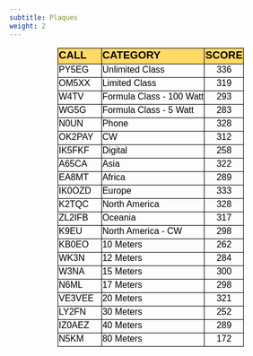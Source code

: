 ```yaml
---
subtitle: Plaques
weight: 2
---
```


<div align="center">
	<table border="0" cellpadding="0" cellspacing="0" width="331" style="border-collapse:
 collapse;width:249pt">
		<colgroup>
			<col width="86" style="width: 65pt">
			<col width="179" style="width: 134pt">
			<col width="66" style="width: 50pt">
		</colgroup>
		<tr height="26" style="height:19.5pt">
			<td height="26" width="86" style="height: 19.5pt; width: 65pt; font-size: 14.0pt; font-weight: 700; color: black; font-style: normal; text-decoration: none; font-family: Calibri, sans-serif; text-align: general; vertical-align: bottom; white-space: nowrap; border-left: 1.0pt solid windowtext; border-right: .5pt solid windowtext; border-top: 1.0pt solid windowtext; border-bottom: 1.0pt solid windowtext; padding-left: 1px; padding-right: 1px; padding-top: 1px; background: #FFD966">
			CALL</td>
			<td width="179" style="width: 134pt; font-size: 14.0pt; font-weight: 700; color: black; font-style: normal; text-decoration: none; font-family: Calibri, sans-serif; text-align: general; vertical-align: bottom; white-space: nowrap; border-left: medium none; border-right: .5pt solid windowtext; border-top: 1.0pt solid windowtext; border-bottom: 1.0pt solid windowtext; padding-left: 1px; padding-right: 1px; padding-top: 1px; background: #FFD966">
			CATEGORY</td>
			<td width="66" style="width: 50pt; font-size: 14.0pt; font-weight: 700; text-align: center; color: black; font-style: normal; text-decoration: none; font-family: Calibri, sans-serif; vertical-align: bottom; white-space: nowrap; border-left: medium none; border-right: 1.0pt solid windowtext; border-top: 1.0pt solid windowtext; border-bottom: 1.0pt solid windowtext; padding-left: 1px; padding-right: 1px; padding-top: 1px; background: #FFD966">
			SCORE</td>
		</tr>
		<tr height="21" style="height:15.75pt">
			<td height="21" style="height: 15.75pt; font-size: 12.0pt; color: black; font-weight: 400; font-style: normal; text-decoration: none; font-family: Calibri, sans-serif; text-align: general; vertical-align: bottom; white-space: nowrap; border-left: 1.0pt solid windowtext; border-right: .5pt solid windowtext; border-top: medium none; border-bottom: .5pt solid windowtext; padding-left: 1px; padding-right: 1px; padding-top: 1px">
			PY5EG</td>
			<td style="font-size: 12.0pt; color: black; font-weight: 400; font-style: normal; text-decoration: none; font-family: Calibri, sans-serif; text-align: general; vertical-align: bottom; white-space: nowrap; border-left: medium none; border-right: .5pt solid windowtext; border-top: medium none; border-bottom: .5pt solid windowtext; padding-left: 1px; padding-right: 1px; padding-top: 1px">
			Unlimited Class</td>
			<td style="font-size: 12.0pt; text-align: center; color: black; font-weight: 400; font-style: normal; text-decoration: none; font-family: Calibri, sans-serif; vertical-align: bottom; white-space: nowrap; border-left: medium none; border-right: 1.0pt solid windowtext; border-top: medium none; border-bottom: .5pt solid windowtext; padding-left: 1px; padding-right: 1px; padding-top: 1px">
			336</td>
		</tr>
		<tr height="21" style="height:15.75pt">
			<td height="21" style="height: 15.75pt; font-size: 12.0pt; color: black; font-weight: 400; font-style: normal; text-decoration: none; font-family: Calibri, sans-serif; text-align: general; vertical-align: bottom; white-space: nowrap; border-left: 1.0pt solid windowtext; border-right: .5pt solid windowtext; border-top: medium none; border-bottom: .5pt solid windowtext; padding-left: 1px; padding-right: 1px; padding-top: 1px">
			OM5XX</td>
			<td style="font-size: 12.0pt; color: black; font-weight: 400; font-style: normal; text-decoration: none; font-family: Calibri, sans-serif; text-align: general; vertical-align: bottom; white-space: nowrap; border-left: medium none; border-right: .5pt solid windowtext; border-top: medium none; border-bottom: .5pt solid windowtext; padding-left: 1px; padding-right: 1px; padding-top: 1px">
			Limited Class</td>
			<td style="font-size: 12.0pt; text-align: center; color: black; font-weight: 400; font-style: normal; text-decoration: none; font-family: Calibri, sans-serif; vertical-align: bottom; white-space: nowrap; border-left: medium none; border-right: 1.0pt solid windowtext; border-top: medium none; border-bottom: .5pt solid windowtext; padding-left: 1px; padding-right: 1px; padding-top: 1px">
			319</td>
		</tr>
		<tr height="21" style="height:15.75pt">
			<td height="21" style="height: 15.75pt; font-size: 12.0pt; color: black; font-weight: 400; font-style: normal; text-decoration: none; font-family: Calibri, sans-serif; text-align: general; vertical-align: bottom; white-space: nowrap; border-left: 1.0pt solid windowtext; border-right: .5pt solid windowtext; border-top: medium none; border-bottom: .5pt solid windowtext; padding-left: 1px; padding-right: 1px; padding-top: 1px">
			W4TV</td>
			<td style="font-size: 12.0pt; text-align: left; color: black; font-weight: 400; font-style: normal; text-decoration: none; font-family: Calibri, sans-serif; vertical-align: bottom; white-space: nowrap; border-left: medium none; border-right: .5pt solid windowtext; border-top: medium none; border-bottom: .5pt solid windowtext; padding-left: 1px; padding-right: 1px; padding-top: 1px">
			Formula Class - 100 Watt</td>
			<td style="font-size: 12.0pt; text-align: center; color: black; font-weight: 400; font-style: normal; text-decoration: none; font-family: Calibri, sans-serif; vertical-align: bottom; white-space: nowrap; border-left: medium none; border-right: 1.0pt solid windowtext; border-top: medium none; border-bottom: .5pt solid windowtext; padding-left: 1px; padding-right: 1px; padding-top: 1px">
			293</td>
		</tr>
		<tr height="21" style="height:15.75pt">
			<td height="21" style="height: 15.75pt; font-size: 12.0pt; color: black; font-weight: 400; font-style: normal; text-decoration: none; font-family: Calibri, sans-serif; text-align: general; vertical-align: bottom; white-space: nowrap; border-left: 1.0pt solid windowtext; border-right: .5pt solid windowtext; border-top: medium none; border-bottom: .5pt solid windowtext; padding-left: 1px; padding-right: 1px; padding-top: 1px">
			WG5G</td>
			<td style="font-size: 12.0pt; text-align: left; color: black; font-weight: 400; font-style: normal; text-decoration: none; font-family: Calibri, sans-serif; vertical-align: bottom; white-space: nowrap; border-left: medium none; border-right: .5pt solid windowtext; border-top: medium none; border-bottom: .5pt solid windowtext; padding-left: 1px; padding-right: 1px; padding-top: 1px">
			Formula Class - 5 Watt</td>
			<td style="font-size: 12.0pt; text-align: center; color: black; font-weight: 400; font-style: normal; text-decoration: none; font-family: Calibri, sans-serif; vertical-align: bottom; white-space: nowrap; border-left: medium none; border-right: 1.0pt solid windowtext; border-top: medium none; border-bottom: .5pt solid windowtext; padding-left: 1px; padding-right: 1px; padding-top: 1px">
			283</td>
		</tr>
		<tr height="21" style="height:15.75pt">
			<td height="21" style="height: 15.75pt; font-size: 12.0pt; color: black; font-weight: 400; font-style: normal; text-decoration: none; font-family: Calibri, sans-serif; text-align: general; vertical-align: bottom; white-space: nowrap; border-left: 1.0pt solid windowtext; border-right: .5pt solid windowtext; border-top: medium none; border-bottom: .5pt solid windowtext; padding-left: 1px; padding-right: 1px; padding-top: 1px">
			N0UN</td>
			<td style="font-size: 12.0pt; text-align: left; color: black; font-weight: 400; font-style: normal; text-decoration: none; font-family: Calibri, sans-serif; vertical-align: bottom; white-space: nowrap; border-left: medium none; border-right: .5pt solid windowtext; border-top: medium none; border-bottom: .5pt solid windowtext; padding-left: 1px; padding-right: 1px; padding-top: 1px">
			Phone</td>
			<td style="font-size: 12.0pt; text-align: center; color: black; font-weight: 400; font-style: normal; text-decoration: none; font-family: Calibri, sans-serif; vertical-align: bottom; white-space: nowrap; border-left: medium none; border-right: 1.0pt solid windowtext; border-top: medium none; border-bottom: .5pt solid windowtext; padding-left: 1px; padding-right: 1px; padding-top: 1px">
			328</td>
		</tr>
		<tr height="21" style="height:15.75pt">
			<td height="21" style="height: 15.75pt; font-size: 12.0pt; color: black; font-weight: 400; font-style: normal; text-decoration: none; font-family: Calibri, sans-serif; text-align: general; vertical-align: bottom; white-space: nowrap; border-left: 1.0pt solid windowtext; border-right: .5pt solid windowtext; border-top: medium none; border-bottom: .5pt solid windowtext; padding-left: 1px; padding-right: 1px; padding-top: 1px">
			OK2PAY</td>
			<td style="font-size: 12.0pt; text-align: left; color: black; font-weight: 400; font-style: normal; text-decoration: none; font-family: Calibri, sans-serif; vertical-align: bottom; white-space: nowrap; border-left: medium none; border-right: .5pt solid windowtext; border-top: medium none; border-bottom: .5pt solid windowtext; padding-left: 1px; padding-right: 1px; padding-top: 1px">
			CW</td>
			<td style="font-size: 12.0pt; text-align: center; color: black; font-weight: 400; font-style: normal; text-decoration: none; font-family: Calibri, sans-serif; vertical-align: bottom; white-space: nowrap; border-left: medium none; border-right: 1.0pt solid windowtext; border-top: medium none; border-bottom: .5pt solid windowtext; padding-left: 1px; padding-right: 1px; padding-top: 1px">
			312</td>
		</tr>
		<tr height="21" style="height:15.75pt">
			<td height="21" style="height: 15.75pt; font-size: 12.0pt; color: black; font-weight: 400; font-style: normal; text-decoration: none; font-family: Calibri, sans-serif; text-align: general; vertical-align: bottom; white-space: nowrap; border-left: 1.0pt solid windowtext; border-right: .5pt solid windowtext; border-top: medium none; border-bottom: .5pt solid windowtext; padding-left: 1px; padding-right: 1px; padding-top: 1px">
			IK5FKF</td>
			<td style="font-size: 12.0pt; text-align: left; color: black; font-weight: 400; font-style: normal; text-decoration: none; font-family: Calibri, sans-serif; vertical-align: bottom; white-space: nowrap; border-left: medium none; border-right: .5pt solid windowtext; border-top: medium none; border-bottom: .5pt solid windowtext; padding-left: 1px; padding-right: 1px; padding-top: 1px">
			Digital</td>
			<td style="font-size: 12.0pt; text-align: center; color: black; font-weight: 400; font-style: normal; text-decoration: none; font-family: Calibri, sans-serif; vertical-align: bottom; white-space: nowrap; border-left: medium none; border-right: 1.0pt solid windowtext; border-top: medium none; border-bottom: .5pt solid windowtext; padding-left: 1px; padding-right: 1px; padding-top: 1px">
			258</td>
		</tr>
		<tr height="21" style="height:15.75pt">
			<td height="21" style="height: 15.75pt; font-size: 12.0pt; color: black; font-weight: 400; font-style: normal; text-decoration: none; font-family: Calibri, sans-serif; text-align: general; vertical-align: bottom; white-space: nowrap; border-left: 1.0pt solid windowtext; border-right: .5pt solid windowtext; border-top: medium none; border-bottom: .5pt solid windowtext; padding-left: 1px; padding-right: 1px; padding-top: 1px">
			A65CA</td>
			<td style="font-size: 12.0pt; color: black; font-weight: 400; font-style: normal; text-decoration: none; font-family: Calibri, sans-serif; text-align: general; vertical-align: bottom; white-space: nowrap; border-left: medium none; border-right: .5pt solid windowtext; border-top: medium none; border-bottom: .5pt solid windowtext; padding-left: 1px; padding-right: 1px; padding-top: 1px">
			Asia</td>
			<td style="font-size: 12.0pt; text-align: center; color: black; font-weight: 400; font-style: normal; text-decoration: none; font-family: Calibri, sans-serif; vertical-align: bottom; white-space: nowrap; border-left: medium none; border-right: 1.0pt solid windowtext; border-top: medium none; border-bottom: .5pt solid windowtext; padding-left: 1px; padding-right: 1px; padding-top: 1px">
			322</td>
		</tr>
		<tr height="21" style="height:15.75pt">
			<td height="21" style="height: 15.75pt; font-size: 12.0pt; color: black; font-weight: 400; font-style: normal; text-decoration: none; font-family: Calibri, sans-serif; text-align: general; vertical-align: bottom; white-space: nowrap; border-left: 1.0pt solid windowtext; border-right: .5pt solid windowtext; border-top: medium none; border-bottom: .5pt solid windowtext; padding-left: 1px; padding-right: 1px; padding-top: 1px">
			EA8MT</td>
			<td style="font-size: 12.0pt; color: black; font-weight: 400; font-style: normal; text-decoration: none; font-family: Calibri, sans-serif; text-align: general; vertical-align: bottom; white-space: nowrap; border-left: medium none; border-right: .5pt solid windowtext; border-top: medium none; border-bottom: .5pt solid windowtext; padding-left: 1px; padding-right: 1px; padding-top: 1px">
			Africa</td>
			<td style="font-size: 12.0pt; text-align: center; color: black; font-weight: 400; font-style: normal; text-decoration: none; font-family: Calibri, sans-serif; vertical-align: bottom; white-space: nowrap; border-left: medium none; border-right: 1.0pt solid windowtext; border-top: medium none; border-bottom: .5pt solid windowtext; padding-left: 1px; padding-right: 1px; padding-top: 1px">
			289</td>
		</tr>
		<tr height="21" style="height:15.75pt">
			<td height="21" style="height: 15.75pt; font-size: 12.0pt; color: black; font-weight: 400; font-style: normal; text-decoration: none; font-family: Calibri, sans-serif; text-align: general; vertical-align: bottom; white-space: nowrap; border-left: 1.0pt solid windowtext; border-right: .5pt solid windowtext; border-top: medium none; border-bottom: .5pt solid windowtext; padding-left: 1px; padding-right: 1px; padding-top: 1px">
			IK0OZD</td>
			<td style="font-size: 12.0pt; color: black; font-weight: 400; font-style: normal; text-decoration: none; font-family: Calibri, sans-serif; text-align: general; vertical-align: bottom; white-space: nowrap; border-left: medium none; border-right: .5pt solid windowtext; border-top: medium none; border-bottom: .5pt solid windowtext; padding-left: 1px; padding-right: 1px; padding-top: 1px">
			Europe</td>
			<td style="font-size: 12.0pt; text-align: center; color: black; font-weight: 400; font-style: normal; text-decoration: none; font-family: Calibri, sans-serif; vertical-align: bottom; white-space: nowrap; border-left: medium none; border-right: 1.0pt solid windowtext; border-top: medium none; border-bottom: .5pt solid windowtext; padding-left: 1px; padding-right: 1px; padding-top: 1px">
			333</td>
		</tr>
		<tr height="21" style="height:15.75pt">
			<td height="21" style="height: 15.75pt; font-size: 12.0pt; color: black; font-weight: 400; font-style: normal; text-decoration: none; font-family: Calibri, sans-serif; text-align: general; vertical-align: bottom; white-space: nowrap; border-left: 1.0pt solid windowtext; border-right: .5pt solid windowtext; border-top: medium none; border-bottom: .5pt solid windowtext; padding-left: 1px; padding-right: 1px; padding-top: 1px">
			K2TQC</td>
			<td style="font-size: 12.0pt; color: black; font-weight: 400; font-style: normal; text-decoration: none; font-family: Calibri, sans-serif; text-align: general; vertical-align: bottom; white-space: nowrap; border-left: medium none; border-right: .5pt solid windowtext; border-top: medium none; border-bottom: .5pt solid windowtext; padding-left: 1px; padding-right: 1px; padding-top: 1px">
			North America</td>
			<td style="font-size: 12.0pt; text-align: center; color: black; font-weight: 400; font-style: normal; text-decoration: none; font-family: Calibri, sans-serif; vertical-align: bottom; white-space: nowrap; border-left: medium none; border-right: 1.0pt solid windowtext; border-top: medium none; border-bottom: .5pt solid windowtext; padding-left: 1px; padding-right: 1px; padding-top: 1px">
			328</td>
		</tr>
		<tr height="21" style="height:15.75pt">
			<td height="21" style="height: 15.75pt; font-size: 12.0pt; color: black; font-weight: 400; font-style: normal; text-decoration: none; font-family: Calibri, sans-serif; text-align: general; vertical-align: bottom; white-space: nowrap; border-left: 1.0pt solid windowtext; border-right: .5pt solid windowtext; border-top: medium none; border-bottom: .5pt solid windowtext; padding-left: 1px; padding-right: 1px; padding-top: 1px">
			ZL2IFB</td>
			<td style="font-size: 12.0pt; color: black; font-weight: 400; font-style: normal; text-decoration: none; font-family: Calibri, sans-serif; text-align: general; vertical-align: bottom; white-space: nowrap; border-left: medium none; border-right: .5pt solid windowtext; border-top: medium none; border-bottom: .5pt solid windowtext; padding-left: 1px; padding-right: 1px; padding-top: 1px">
			Oceania</td>
			<td style="font-size: 12.0pt; text-align: center; color: black; font-weight: 400; font-style: normal; text-decoration: none; font-family: Calibri, sans-serif; vertical-align: bottom; white-space: nowrap; border-left: medium none; border-right: 1.0pt solid windowtext; border-top: medium none; border-bottom: .5pt solid windowtext; padding-left: 1px; padding-right: 1px; padding-top: 1px">
			317</td>
		</tr>
		<tr height="21" style="height:15.75pt">
			<td height="21" style="height: 15.75pt; font-size: 12.0pt; color: black; font-weight: 400; font-style: normal; text-decoration: none; font-family: Calibri, sans-serif; text-align: general; vertical-align: bottom; white-space: nowrap; border-left: 1.0pt solid windowtext; border-right: .5pt solid windowtext; border-top: medium none; border-bottom: .5pt solid windowtext; padding-left: 1px; padding-right: 1px; padding-top: 1px">
			K9EU</td>
			<td style="font-size: 12.0pt; color: black; font-weight: 400; font-style: normal; text-decoration: none; font-family: Calibri, sans-serif; text-align: general; vertical-align: bottom; white-space: nowrap; border-left: medium none; border-right: .5pt solid windowtext; border-top: medium none; border-bottom: .5pt solid windowtext; padding-left: 1px; padding-right: 1px; padding-top: 1px">
			North America - CW</td>
			<td style="font-size: 12.0pt; text-align: center; color: black; font-weight: 400; font-style: normal; text-decoration: none; font-family: Calibri, sans-serif; vertical-align: bottom; white-space: nowrap; border-left: medium none; border-right: 1.0pt solid windowtext; border-top: medium none; border-bottom: .5pt solid windowtext; padding-left: 1px; padding-right: 1px; padding-top: 1px">
			298</td>
		</tr>
		<tr height="21" style="height:15.75pt">
			<td height="21" style="height: 15.75pt; font-size: 12.0pt; color: black; font-weight: 400; font-style: normal; text-decoration: none; font-family: Calibri, sans-serif; text-align: general; vertical-align: bottom; white-space: nowrap; border-left: 1.0pt solid windowtext; border-right: .5pt solid windowtext; border-top: medium none; border-bottom: .5pt solid windowtext; padding-left: 1px; padding-right: 1px; padding-top: 1px">
			KB0EO</td>
			<td style="font-size: 12.0pt; color: black; font-weight: 400; font-style: normal; text-decoration: none; font-family: Calibri, sans-serif; text-align: general; vertical-align: bottom; white-space: nowrap; border-left: medium none; border-right: .5pt solid windowtext; border-top: medium none; border-bottom: .5pt solid windowtext; padding-left: 1px; padding-right: 1px; padding-top: 1px">
			10 Meters</td>
			<td style="font-size: 12.0pt; text-align: center; color: black; font-weight: 400; font-style: normal; text-decoration: none; font-family: Calibri, sans-serif; vertical-align: bottom; white-space: nowrap; border-left: medium none; border-right: 1.0pt solid windowtext; border-top: medium none; border-bottom: .5pt solid windowtext; padding-left: 1px; padding-right: 1px; padding-top: 1px">
			262</td>
		</tr>
		<tr height="21" style="height:15.75pt">
			<td height="21" style="height: 15.75pt; font-size: 12.0pt; color: black; font-weight: 400; font-style: normal; text-decoration: none; font-family: Calibri, sans-serif; text-align: general; vertical-align: bottom; white-space: nowrap; border-left: 1.0pt solid windowtext; border-right: .5pt solid windowtext; border-top: medium none; border-bottom: .5pt solid windowtext; padding-left: 1px; padding-right: 1px; padding-top: 1px">
			WK3N</td>
			<td style="font-size: 12.0pt; color: black; font-weight: 400; font-style: normal; text-decoration: none; font-family: Calibri, sans-serif; text-align: general; vertical-align: bottom; white-space: nowrap; border-left: medium none; border-right: .5pt solid windowtext; border-top: medium none; border-bottom: .5pt solid windowtext; padding-left: 1px; padding-right: 1px; padding-top: 1px">
			12 Meters</td>
			<td style="font-size: 12.0pt; text-align: center; color: black; font-weight: 400; font-style: normal; text-decoration: none; font-family: Calibri, sans-serif; vertical-align: bottom; white-space: nowrap; border-left: medium none; border-right: 1.0pt solid windowtext; border-top: medium none; border-bottom: .5pt solid windowtext; padding-left: 1px; padding-right: 1px; padding-top: 1px">
			284</td>
		</tr>
		<tr height="21" style="height:15.75pt">
			<td height="21" style="height: 15.75pt; font-size: 12.0pt; color: black; font-weight: 400; font-style: normal; text-decoration: none; font-family: Calibri, sans-serif; text-align: general; vertical-align: bottom; white-space: nowrap; border-left: 1.0pt solid windowtext; border-right: .5pt solid windowtext; border-top: medium none; border-bottom: .5pt solid windowtext; padding-left: 1px; padding-right: 1px; padding-top: 1px">
			W3NA</td>
			<td style="font-size: 12.0pt; color: black; font-weight: 400; font-style: normal; text-decoration: none; font-family: Calibri, sans-serif; text-align: general; vertical-align: bottom; white-space: nowrap; border-left: medium none; border-right: .5pt solid windowtext; border-top: medium none; border-bottom: .5pt solid windowtext; padding-left: 1px; padding-right: 1px; padding-top: 1px">
			15 Meters</td>
			<td style="font-size: 12.0pt; text-align: center; color: black; font-weight: 400; font-style: normal; text-decoration: none; font-family: Calibri, sans-serif; vertical-align: bottom; white-space: nowrap; border-left: medium none; border-right: 1.0pt solid windowtext; border-top: medium none; border-bottom: .5pt solid windowtext; padding-left: 1px; padding-right: 1px; padding-top: 1px">
			300</td>
		</tr>
		<tr height="21" style="height:15.75pt">
			<td height="21" style="height: 15.75pt; font-size: 12.0pt; color: black; font-weight: 400; font-style: normal; text-decoration: none; font-family: Calibri, sans-serif; text-align: general; vertical-align: bottom; white-space: nowrap; border-left: 1.0pt solid windowtext; border-right: .5pt solid windowtext; border-top: medium none; border-bottom: .5pt solid windowtext; padding-left: 1px; padding-right: 1px; padding-top: 1px">
			N6ML</td>
			<td style="font-size: 12.0pt; color: black; font-weight: 400; font-style: normal; text-decoration: none; font-family: Calibri, sans-serif; text-align: general; vertical-align: bottom; white-space: nowrap; border-left: medium none; border-right: .5pt solid windowtext; border-top: medium none; border-bottom: .5pt solid windowtext; padding-left: 1px; padding-right: 1px; padding-top: 1px">
			17 Meters</td>
			<td style="font-size: 12.0pt; text-align: center; color: black; font-weight: 400; font-style: normal; text-decoration: none; font-family: Calibri, sans-serif; vertical-align: bottom; white-space: nowrap; border-left: medium none; border-right: 1.0pt solid windowtext; border-top: medium none; border-bottom: .5pt solid windowtext; padding-left: 1px; padding-right: 1px; padding-top: 1px">
			298</td>
		</tr>
		<tr height="21" style="height:15.75pt">
			<td height="21" style="height: 15.75pt; font-size: 12.0pt; color: black; font-weight: 400; font-style: normal; text-decoration: none; font-family: Calibri, sans-serif; text-align: general; vertical-align: bottom; white-space: nowrap; border-left: 1.0pt solid windowtext; border-right: .5pt solid windowtext; border-top: medium none; border-bottom: .5pt solid windowtext; padding-left: 1px; padding-right: 1px; padding-top: 1px">
			VE3VEE</td>
			<td style="font-size: 12.0pt; color: black; font-weight: 400; font-style: normal; text-decoration: none; font-family: Calibri, sans-serif; text-align: general; vertical-align: bottom; white-space: nowrap; border-left: medium none; border-right: .5pt solid windowtext; border-top: medium none; border-bottom: .5pt solid windowtext; padding-left: 1px; padding-right: 1px; padding-top: 1px">
			20 Meters</td>
			<td style="font-size: 12.0pt; text-align: center; color: black; font-weight: 400; font-style: normal; text-decoration: none; font-family: Calibri, sans-serif; vertical-align: bottom; white-space: nowrap; border-left: medium none; border-right: 1.0pt solid windowtext; border-top: medium none; border-bottom: .5pt solid windowtext; padding-left: 1px; padding-right: 1px; padding-top: 1px">
			321</td>
		</tr>
		<tr height="21" style="height:15.75pt">
			<td height="21" style="height: 15.75pt; font-size: 12.0pt; color: black; font-weight: 400; font-style: normal; text-decoration: none; font-family: Calibri, sans-serif; text-align: general; vertical-align: bottom; white-space: nowrap; border-left: 1.0pt solid windowtext; border-right: .5pt solid windowtext; border-top: medium none; border-bottom: .5pt solid windowtext; padding-left: 1px; padding-right: 1px; padding-top: 1px">
			LY2FN</td>
			<td style="font-size: 12.0pt; color: black; font-weight: 400; font-style: normal; text-decoration: none; font-family: Calibri, sans-serif; text-align: general; vertical-align: bottom; white-space: nowrap; border-left: medium none; border-right: .5pt solid windowtext; border-top: medium none; border-bottom: .5pt solid windowtext; padding-left: 1px; padding-right: 1px; padding-top: 1px">
			30 Meters</td>
			<td style="font-size: 12.0pt; text-align: center; color: black; font-weight: 400; font-style: normal; text-decoration: none; font-family: Calibri, sans-serif; vertical-align: bottom; white-space: nowrap; border-left: medium none; border-right: 1.0pt solid windowtext; border-top: medium none; border-bottom: .5pt solid windowtext; padding-left: 1px; padding-right: 1px; padding-top: 1px">
			252</td>
		</tr>
		<tr height="21" style="height:15.75pt">
			<td height="21" style="height: 15.75pt; font-size: 12.0pt; color: black; font-weight: 400; font-style: normal; text-decoration: none; font-family: Calibri, sans-serif; text-align: general; vertical-align: bottom; white-space: nowrap; border-left: 1.0pt solid windowtext; border-right: .5pt solid windowtext; border-top: medium none; border-bottom: .5pt solid windowtext; padding-left: 1px; padding-right: 1px; padding-top: 1px">
			IZ0AEZ</td>
			<td style="font-size: 12.0pt; color: black; font-weight: 400; font-style: normal; text-decoration: none; font-family: Calibri, sans-serif; text-align: general; vertical-align: bottom; white-space: nowrap; border-left: medium none; border-right: .5pt solid windowtext; border-top: medium none; border-bottom: .5pt solid windowtext; padding-left: 1px; padding-right: 1px; padding-top: 1px">
			40 Meters</td>
			<td style="font-size: 12.0pt; text-align: center; color: black; font-weight: 400; font-style: normal; text-decoration: none; font-family: Calibri, sans-serif; vertical-align: bottom; white-space: nowrap; border-left: medium none; border-right: 1.0pt solid windowtext; border-top: medium none; border-bottom: .5pt solid windowtext; padding-left: 1px; padding-right: 1px; padding-top: 1px">
			289</td>
		</tr>
		<tr height="22" style="height:16.5pt">
			<td height="22" style="height: 16.5pt; font-size: 12.0pt; color: black; font-weight: 400; font-style: normal; text-decoration: none; font-family: Calibri, sans-serif; text-align: general; vertical-align: bottom; white-space: nowrap; border-left: 1.0pt solid windowtext; border-right: .5pt solid windowtext; border-top: medium none; border-bottom: 1.0pt solid windowtext; padding-left: 1px; padding-right: 1px; padding-top: 1px">
			N5KM</td>
			<td style="font-size: 12.0pt; color: black; font-weight: 400; font-style: normal; text-decoration: none; font-family: Calibri, sans-serif; text-align: general; vertical-align: bottom; white-space: nowrap; border-left: medium none; border-right: .5pt solid windowtext; border-top: medium none; border-bottom: 1.0pt solid windowtext; padding-left: 1px; padding-right: 1px; padding-top: 1px">
			80 Meters</td>
			<td style="font-size: 12.0pt; text-align: center; color: black; font-weight: 400; font-style: normal; text-decoration: none; font-family: Calibri, sans-serif; vertical-align: bottom; white-space: nowrap; border-left: medium none; border-right: 1.0pt solid windowtext; border-top: medium none; border-bottom: 1.0pt solid windowtext; padding-left: 1px; padding-right: 1px; padding-top: 1px">
			172</td>
		</tr>
	</table>
</div>

